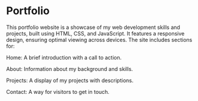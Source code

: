 # Portfolio
This portfolio website is a showcase of my web development skills and projects, built using HTML, CSS, and JavaScript. It features a responsive design, ensuring optimal viewing across devices. The site includes sections for:

Home: A brief introduction with a call to action.

About: Information about my background and skills.

Projects: A display of my projects with descriptions.

Contact: A way for visitors to get in touch.
